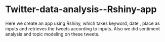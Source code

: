 # Twitter-data-analysis--Rshiny-app
Here we create an app using Rshiny, which takes keyword, date , place as inputs and retrieves the tweets according to inputs. Also we did sentiment analysis and topic modeling on these tweets.
